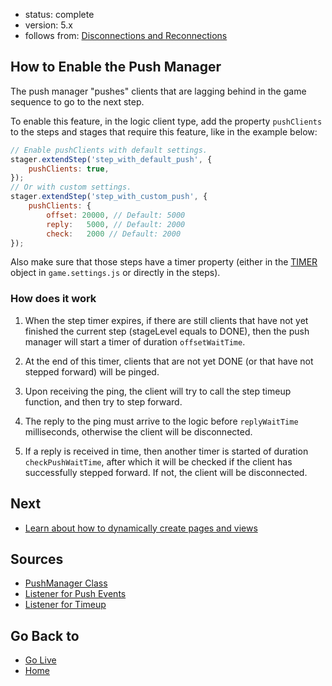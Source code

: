 - status: complete
- version: 5.x
- follows from: [Disconnections and Reconnections](Disconnections-and-Reconnections-v5)

## How to Enable the Push Manager

The push manager "pushes" clients that are lagging behind in the game
sequence to go to the next step.

To enable this feature, in the logic client type, add the property `pushClients`
to the steps and stages that require this feature, like in the example below:

```javascript
// Enable pushClients with default settings.
stager.extendStep('step_with_default_push', {
    pushClients: true,
});
// Or with custom settings.
stager.extendStep('step_with_custom_push', {
    pushClients: {
        offset: 20000, // Default: 5000
        reply:   5000, // Default: 2000
        check:   2000 // Default: 2000
});
```

Also make sure that those steps have a timer property (either in the
[TIMER](Game-Basics-v5) object in `game.settings.js` or directly in
the steps).

### How does it work

1. When the step timer expires, if there are still clients that have
not yet finished the current step (stageLevel equals to DONE), then the
push manager will start a timer of duration `offsetWaitTime`.

2. At the end of this timer, clients that are not yet DONE (or that
have not stepped forward) will be pinged.

3. Upon receiving the ping, the client will try to call the step
timeup function, and then try to step forward.

4. The reply to the ping must arrive to the logic before
`replyWaitTime` milliseconds, otherwise the client will be
disconnected.

5. If a reply is received in time, then another timer is started of
duration `checkPushWaitTime`, after which it will be checked if the
client has successfully stepped forward. If not, the client will be
disconnected.

## Next

* [Learn about how to dynamically create pages and views](Views-v5)

## Sources

* [PushManager Class](https://github.com/nodeGame/nodegame-client/blob/master/lib/core/PushManager.js)
* [Listener for Push Events](https://github.com/nodeGame/nodegame-client/blob/master/listeners/internal.js)
* [Listener for Timeup](https://github.com/nodeGame/nodegame-server/blob/master/lib/rooms/GameRoom.js)

## Go Back to

* [Go Live](Go-Live-v5)
* [Home](Home)
